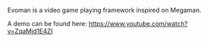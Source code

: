 Evoman is a video game playing framework inspired on Megaman.

A demo can be found here:  https://www.youtube.com/watch?v=ZqaMjd1E4ZI
